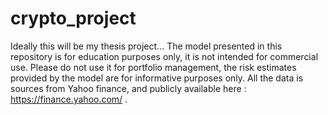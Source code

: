 # crypto_project
Ideally this will be my thesis project...
The model presented in this repository is for education purposes only, it is not intended for commercial use.
Please do not use it for portfolio management, the risk estimates provided by the model are for informative purposes only.
All the data is sources from Yahoo finance, and publicly available here : https://finance.yahoo.com/ .
